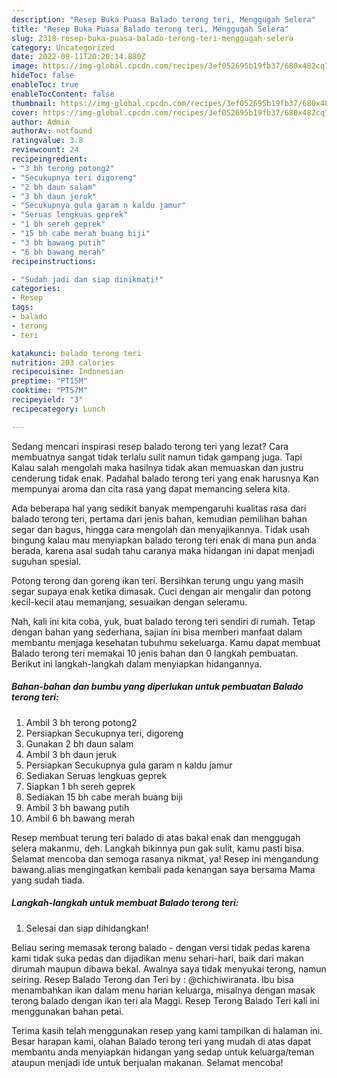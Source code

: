 ```yaml
---
description: "Resep Buka Puasa Balado terong teri, Menggugah Selera"
title: "Resep Buka Puasa Balado terong teri, Menggugah Selera"
slug: 2318-resep-buka-puasa-balado-terong-teri-menggugah-selera
category: Uncategorized
date: 2022-09-11T20:20:14.880Z
image: https://img-global.cpcdn.com/recipes/3ef052695b19fb37/680x482cq70/balado-terong-teri-foto-resep-utama.jpg
hideToc: false
enableToc: true
enableTocContent: false
thumbnail: https://img-global.cpcdn.com/recipes/3ef052695b19fb37/680x482cq70/balado-terong-teri-foto-resep-utama.jpg
cover: https://img-global.cpcdn.com/recipes/3ef052695b19fb37/680x482cq70/balado-terong-teri-foto-resep-utama.jpg
author: Admin
authorAv: notfound
ratingvalue: 3.8
reviewcount: 24
recipeingredient:
- "3 bh terong potong2"
- "Secukupnya teri digoreng"
- "2 bh daun salam"
- "3 bh daun jeruk"
- "Secukupnya gula garam n kaldu jamur"
- "Seruas lengkuas geprek"
- "1 bh sereh geprek"
- "15 bh cabe merah buang biji"
- "3 bh bawang putih"
- "6 bh bawang merah"
recipeinstructions:

- "Sudah jadi dan siap dinikmati!"
categories:
- Resep
tags:
- balado
- terong
- teri

katakunci: balado terong teri 
nutrition: 203 calories
recipecuisine: Indonesian
preptime: "PT15M"
cooktime: "PT57M"
recipeyield: "3"
recipecategory: Lunch

---
```



Sedang mencari inspirasi resep balado terong teri yang lezat? Cara membuatnya sangat tidak terlalu sulit namun tidak gampang juga. Tapi Kalau salah mengolah maka hasilnya tidak akan memuaskan dan justru cenderung tidak enak. Padahal balado terong teri yang enak harusnya Kan mempunyai aroma dan cita rasa yang dapat memancing selera kita.


Ada beberapa hal yang sedikit banyak mempengaruhi kualitas rasa dari balado terong teri, pertama dari jenis bahan, kemudian pemilihan bahan segar dan bagus, hingga cara mengolah dan menyajikannya. Tidak usah bingung kalau mau menyiapkan balado terong teri enak di mana pun anda berada, karena asal sudah tahu caranya maka hidangan ini dapat menjadi suguhan spesial.

Potong terong dan goreng ikan teri. Bersihkan terung ungu yang masih segar supaya enak ketika dimasak. Cuci dengan air mengalir dan potong kecil-kecil atau memanjang, sesuaikan dengan seleramu.


Nah, kali ini kita coba, yuk, buat balado terong teri sendiri di rumah. Tetap dengan bahan yang sederhana, sajian ini bisa memberi manfaat dalam membantu menjaga kesehatan tubuhmu sekeluarga. Kamu dapat membuat Balado terong teri memakai 10 jenis bahan dan 0 langkah pembuatan. Berikut ini langkah-langkah dalam menyiapkan hidangannya.

<!--inarticleads1-->

##### Bahan-bahan dan bumbu yang diperlukan untuk pembuatan Balado terong teri:

1. Ambil 3 bh terong potong2
1. Persiapkan Secukupnya teri, digoreng
1. Gunakan 2 bh daun salam
1. Ambil 3 bh daun jeruk
1. Persiapkan Secukupnya gula garam n kaldu jamur
1. Sediakan Seruas lengkuas geprek
1. Siapkan 1 bh sereh geprek
1. Sediakan 15 bh cabe merah buang biji
1. Ambil 3 bh bawang putih
1. Ambil 6 bh bawang merah


Resep membuat terung teri balado di atas bakal enak dan menggugah selera makanmu, deh. Langkah bikinnya pun gak sulit, kamu pasti bisa. Selamat mencoba dan semoga rasanya nikmat, ya! Resep ini mengandung bawang.alias mengingatkan kembali pada kenangan saya bersama Mama yang sudah tiada. 

<!--inarticleads2-->

##### Langkah-langkah untuk membuat Balado terong teri:


1. Selesai dan siap dihidangkan!

Beliau sering memasak terong balado - dengan versi tidak pedas karena kami tidak suka pedas dan dijadikan menu sehari-hari, baik dari makan dirumah maupun dibawa bekal. Awalnya saya tidak menyukai terong, namun seiring. Resep Balado Terong dan Teri by : @chichiwiranata. Ibu bisa menambahkan ikan dalam menu harian keluarga, misalnya dengan masak terong balado dengan ikan teri ala Maggi. Resep Terong Balado Teri kali ini menggunakan bahan petai. 

Terima kasih telah menggunakan resep yang kami tampilkan di halaman ini. Besar harapan kami, olahan Balado terong teri yang mudah di atas dapat membantu anda menyiapkan hidangan yang sedap untuk keluarga/teman ataupun menjadi ide untuk berjualan makanan. Selamat mencoba!
